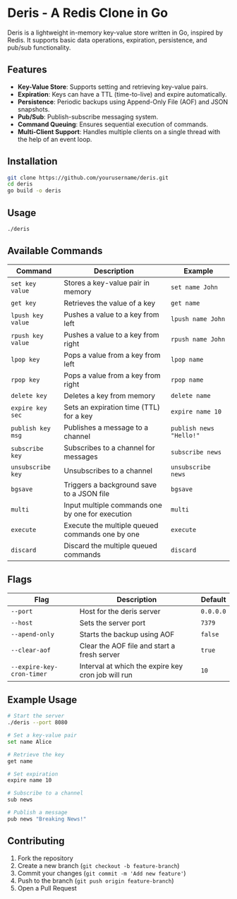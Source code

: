 # Deris - A Redis Clone in Go

Deris is a lightweight in-memory key-value store written in Go, inspired by Redis. It supports basic data operations, expiration, persistence, and pub/sub functionality.

## Features
- **Key-Value Store**: Supports setting and retrieving key-value pairs.
- **Expiration**: Keys can have a TTL (time-to-live) and expire automatically.
- **Persistence**: Periodic backups using Append-Only File (AOF) and JSON snapshots.
- **Pub/Sub**: Publish-subscribe messaging system.
- **Command Queuing**: Ensures sequential execution of commands.
- **Multi-Client Support**: Handles multiple clients on a single thread with the help of an event loop.

## Installation
```sh
git clone https://github.com/yourusername/deris.git
cd deris
go build -o deris
```

## Usage
```sh
./deris
```

## Available Commands
| Command           | Description                                      | Example                   |
|-------------------|--------------------------------------------------|---------------------      |
| `set key value`   | Stores a key-value pair in memory                | `set name John`           | 
| `get key`         | Retrieves the value of a key                     | `get name`                |
| `lpush key value` | Pushes a value to a key from left                | `lpush name John`         | 
| `rpush key value` | Pushes a value to a key from right               | `rpush name John`         | 
| `lpop key`        | Pops a value from a key from left                | `lpop name`               | 
| `rpop key`        | Pops a value from a key from right               | `rpop name`               | 
| `delete key`      | Deletes a key from memory                        | `delete name`             |
| `expire key sec`  | Sets an expiration time (TTL) for a key          | `expire name 10`          |
| `publish key msg` | Publishes a message to a channel                 | `publish news "Hello!"`   |
| `subscribe key`   | Subscribes to a channel for messages             | `subscribe news`          |
| `unsubscribe key` | Unsubscribes to a channel                        | `unsubscribe news`        |
| `bgsave`          | Triggers a background save to a JSON file        | `bgsave`                  |
| `multi`           | Input multiple commands one by one for execution | `multi`                   |
| `execute`         | Execute the multiple queued commands one by one  | `execute`                 |
| `discard`         | Discard the multiple queued commands             | `discard`                 |

## Flags
| Flag                      | Description                                           | Default   |
|---------------------------|-------------------------------------------------------|-----------|
| `--port`                  | Host for the deris server                             | `0.0.0.0` |
| `--host`                  | Sets the server port                                  | `7379`    |
| `--apend-only`            | Starts the backup using AOF                           | `false`   |
| `--clear-aof`             | Clear the AOF file and start a fresh server           | `true`    |
| `--expire-key-cron-timer` | Interval at which the expire key cron job will run    | `10`      | 

## Example Usage
```sh
# Start the server
./deris --port 8080

# Set a key-value pair
set name Alice

# Retrieve the key
get name

# Set expiration
expire name 10

# Subscribe to a channel
sub news

# Publish a message
pub news "Breaking News!"
```

## Contributing
1. Fork the repository
2. Create a new branch (`git checkout -b feature-branch`)
3. Commit your changes (`git commit -m 'Add new feature'`)
4. Push to the branch (`git push origin feature-branch`)
5. Open a Pull Request